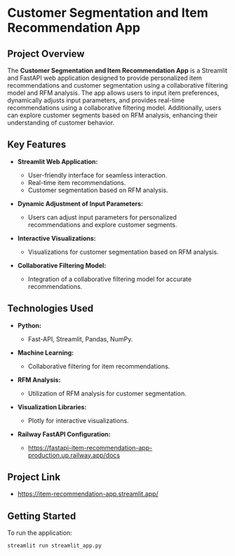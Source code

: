 # Customer Segmentation and Item Recommendation App

## Project Overview

The **Customer Segmentation and Item Recommendation App** is a Streamlit and FastAPI web application designed to provide personalized item recommendations and customer segmentation using a collaborative filtering model and RFM analysis. The app allows users to input item preferences, dynamically adjusts input parameters, and provides real-time recommendations using a collaborative filtering model. Additionally, users can explore customer segments based on RFM analysis, enhancing their understanding of customer behavior.

## Key Features

- **Streamlit Web Application:**
  - User-friendly interface for seamless interaction.
  - Real-time item recommendations.
  - Customer segmentation based on RFM analysis.

- **Dynamic Adjustment of Input Parameters:**
  - Users can adjust input parameters for personalized recommendations and explore customer segments.

- **Interactive Visualizations:**
  - Visualizations for customer segmentation based on RFM analysis.

- **Collaborative Filtering Model:**
  - Integration of a collaborative filtering model for accurate recommendations.

## Technologies Used

- **Python:**
  - Fast-API, Streamlit, Pandas, NumPy.

- **Machine Learning:**
  - Collaborative filtering for item recommendations.

- **RFM Analysis:**
  - Utilization of RFM analysis for customer segmentation.

- **Visualization Libraries:**
  - Plotly for interactive visualizations.
 
- **Railway FastAPI Configuration:**
  - https://fastapi-item-recommendation-app-production.up.railway.app/docs

## Project Link
- https://item-recommendation-app.streamlit.app/
  
## Getting Started

To run the application:

```bash
streamlit run streamlit_app.py


